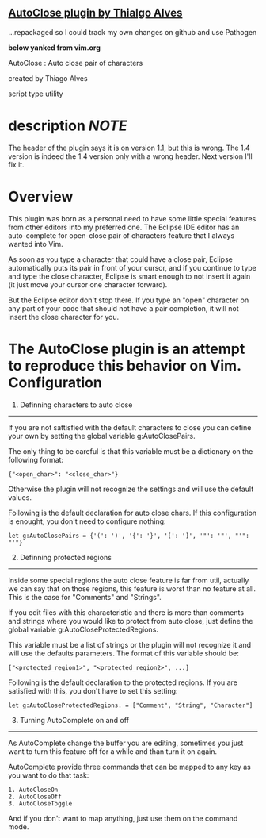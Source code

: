 ## [AutoClose plugin by Thialgo Alves](https://www.vim.org/scripts/script.php?script_id=2009)

...repackaged so I could track my own changes on github and use Pathogen

**below yanked from vim.org**

AutoClose : Auto close pair of characters

created by
Thiago Alves

script type
utility

description
_NOTE_
======
The header of the plugin says it is on version 1.1, but this is wrong. The 1.4 version is indeed the 1.4 version only with a wrong header. Next version I'll fix it.

# Overview

This plugin was born as a personal need to have some little special features from other editors into my preferred one. The Eclipse IDE editor has an auto-complete for open-close pair of characters feature that I always wanted into Vim.

As soon as you type a character that could have a close pair, Eclipse automatically puts its pair in front of your cursor, and if you continue to type and type the close character, Eclipse is smart enough to not insert it again (it just move your cursor one character forward).

But the Eclipse editor don't stop there. If you type an "open" character on any part of your code that should not have a pair completion, it will not insert the close character for you.

The AutoClose plugin is an attempt to reproduce this behavior on Vim.
Configuration
==========

1.  Definning characters to auto close

---

If you are not sattisfied with the default characters to close you can define your own by setting the global variable g:AutoClosePairs.

The only thing to be careful is that this variable must be a dictionary on the following format:

    {"<open_char>": "<close_char>"}

Otherwise the plugin will not recognize the settings and will use the default values.

Following is the default declaration for auto close chars. If this configuration is enought, you don't need to configure nothing:

    let g:AutoClosePairs = {'(': ')', '{': '}', '[': ']', '"': '"', "'": "'"}

2.  Definning protected regions

---

Inside some special regions the auto close feature is far from util, actually we can say that on those regions, this feature is worst than no feature at all. This is the case for "Comments" and "Strings".

If you edit files with this characteristic and there is more than comments and strings where you would like to protect from auto close, just define the global variable g:AutoCloseProtectedRegions.

This variable must be a list of strings or the plugin will not recognize it and will use the defaults parameters. The format of this variable should be:

    ["<protected_region1>", "<protected_region2>", ...]

Following is the default declaration to the protected regions. If you are satisfied with this, you don't have to set this setting:

    let g:AutoCloseProtectedRegions. = ["Comment", "String", "Character"]

3.  Turning AutoComplete on and off

---

As AutoComplete change the buffer you are editing, sometimes you just want to turn this feature off for a while and than turn it on again.

AutoComplete provide three commands that can be mapped to any key as you want to do that task:

    1. AutoCloseOn
    2. AutoCloseOff
    3. AutoCloseToggle

And if you don't want to map anything, just use them on the command mode.
